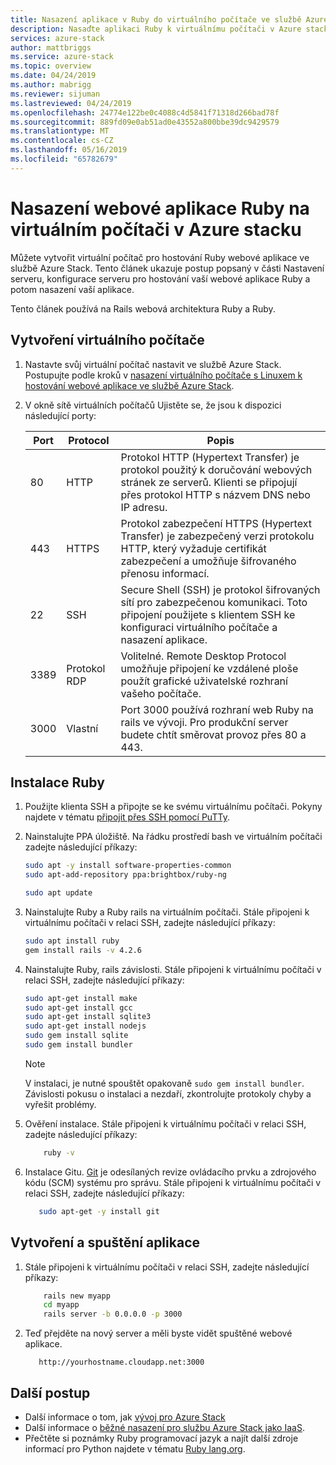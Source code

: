 ```yaml
---
title: Nasazení aplikace v Ruby do virtuálního počítače ve službě Azure Stack | Dokumentace Microsoftu
description: Nasaďte aplikaci Ruby k virtuálnímu počítači v Azure stacku.
services: azure-stack
author: mattbriggs
ms.service: azure-stack
ms.topic: overview
ms.date: 04/24/2019
ms.author: mabrigg
ms.reviewer: sijuman
ms.lastreviewed: 04/24/2019
ms.openlocfilehash: 24774e122be0c4088c4d5841f71318d266bad78f
ms.sourcegitcommit: 889fd09e0ab51ad0e43552a800bbe39dc9429579
ms.translationtype: MT
ms.contentlocale: cs-CZ
ms.lasthandoff: 05/16/2019
ms.locfileid: "65782679"
---
```

# <a name="how-to-deploy-a-ruby-web-app-to-a-vm-in-azure-stack"></a>Nasazení webové aplikace Ruby na virtuálním počítači v Azure stacku

Můžete vytvořit virtuální počítač pro hostování Ruby webové aplikace ve službě Azure Stack. Tento článek ukazuje postup popsaný v části Nastavení serveru, konfigurace serveru pro hostování vaší webové aplikace Ruby a potom nasazení vaší aplikace.



Tento článek používá na Rails webová architektura Ruby a Ruby.

## <a name="create-a-vm"></a>Vytvoření virtuálního počítače

1. Nastavte svůj virtuální počítač nastavit ve službě Azure Stack. Postupujte podle kroků v [nasazení virtuálního počítače s Linuxem k hostování webové aplikace ve službě Azure Stack](azure-stack-dev-start-howto-deploy-linux.md).

2. V okně sítě virtuálních počítačů Ujistěte se, že jsou k dispozici následující porty:

    | Port | Protocol | Popis |
    | --- | --- | --- |
    | 80 | HTTP | Protokol HTTP (Hypertext Transfer) je protokol použitý k doručování webových stránek ze serverů. Klienti se připojují přes protokol HTTP s názvem DNS nebo IP adresu. |
    | 443 | HTTPS | Protokol zabezpečení HTTPS (Hypertext Transfer) je zabezpečený verzi protokolu HTTP, který vyžaduje certifikát zabezpečení a umožňuje šifrovaného přenosu informací.  |
    | 22 | SSH | Secure Shell (SSH) je protokol šifrovaných sítí pro zabezpečenou komunikaci. Toto připojení použijete s klientem SSH ke konfiguraci virtuálního počítače a nasazení aplikace. |
    | 3389 | Protokol RDP | Volitelné. Remote Desktop Protocol umožňuje připojení ke vzdálené ploše použít grafické uživatelské rozhraní vašeho počítače.   |
    | 3000 | Vlastní | Port 3000 používá rozhraní web Ruby na rails ve vývoji. Pro produkční server budete chtít směrovat provoz přes 80 a 443. |

## <a name="install-ruby"></a>Instalace Ruby

1. Použijte klienta SSH a připojte se ke svému virtuálnímu počítači. Pokyny najdete v tématu [připojit přes SSH pomocí PuTTy](azure-stack-dev-start-howto-ssh-public-key.md#connect-via-ssh-with-putty).
1. Nainstalujte PPA úložiště. Na řádku prostředí bash ve virtuálním počítači zadejte následující příkazy:

    ```bash  
    sudo apt -y install software-properties-common
    sudo apt-add-repository ppa:brightbox/ruby-ng

    sudo apt update
    ```

2. Nainstalujte Ruby a Ruby rails na virtuálním počítači. Stále připojeni k virtuálnímu počítači v relaci SSH, zadejte následující příkazy:

    ```bash  
    sudo apt install ruby
    gem install rails -v 4.2.6
    ```

3. Nainstalujte Ruby, rails závislosti. Stále připojeni k virtuálnímu počítači v relaci SSH, zadejte následující příkazy:

    ```bash  
    sudo apt-get install make
    sudo apt-get install gcc
    sudo apt-get install sqlite3
    sudo apt-get install nodejs
    sudo gem install sqlite
    sudo gem install bundler
    ```

    > [!Note]  
    > V instalaci, je nutné spouštět opakovaně `sudo gem install bundler`. Závislosti pokusu o instalaci a nezdaří, zkontrolujte protokoly chyby a vyřešit problémy.

4. Ověření instalace. Stále připojeni k virtuálnímu počítači v relaci SSH, zadejte následující příkazy:

    ```bash  
        ruby -v
    ```

3. Instalace Gitu. [Git](https://git-scm.com) je odesílaných revize ovládacího prvku a zdrojového kódu (SCM) systému pro správu. Stále připojeni k virtuálnímu počítači v relaci SSH, zadejte následující příkazy:

    ```bash  
       sudo apt-get -y install git
    ```

## <a name="create-and-run-an-app"></a>Vytvoření a spuštění aplikace

1. Stále připojeni k virtuálnímu počítači v relaci SSH, zadejte následující příkazy:

    ```bash
        rails new myapp
        cd myapp
        rails server -b 0.0.0.0 -p 3000
    ```

2.  Teď přejděte na nový server a měli byste vidět spuštěné webové aplikace.

    ```HTTP  
       http://yourhostname.cloudapp.net:3000
    ```

## <a name="next-steps"></a>Další postup

- Další informace o tom, jak [vývoj pro Azure Stack](azure-stack-dev-start.md)
- Další informace o [běžné nasazení pro službu Azure Stack jako IaaS](azure-stack-dev-start-deploy-app.md).
- Přečtěte si poznámky Ruby programovací jazyk a najít další zdroje informací pro Python najdete v tématu [Ruby lang.org](https://www.ruby-lang.org).